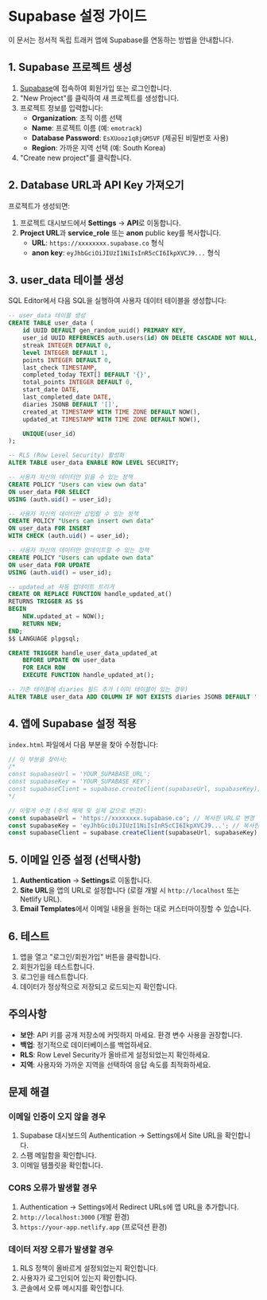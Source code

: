 # Supabase 설정 가이드

이 문서는 정서적 독립 트래커 앱에 Supabase를 연동하는 방법을 안내합니다.

## 1. Supabase 프로젝트 생성

1. [Supabase](https://supabase.com)에 접속하여 회원가입 또는 로그인합니다.
2. "New Project"를 클릭하여 새 프로젝트를 생성합니다.
3. 프로젝트 정보를 입력합니다:
   - **Organization**: 조직 이름 선택
   - **Name**: 프로젝트 이름 (예: `emotrack`)
   - **Database Password**: `EsXUooz1q8jGMSVF` (제공된 비밀번호 사용)
   - **Region**: 가까운 지역 선택 (예: South Korea)
4. "Create new project"를 클릭합니다.

## 2. Database URL과 API Key 가져오기

프로젝트가 생성되면:

1. 프로젝트 대시보드에서 **Settings** → **API**로 이동합니다.
2. **Project URL**과 **service_role** 또는 **anon** public key를 복사합니다.
   - **URL**: `https://xxxxxxxx.supabase.co` 형식
   - **anon key**: `eyJhbGciOiJIUzI1NiIsInR5cCI6IkpXVCJ9...` 형식

## 3. user_data 테이블 생성

SQL Editor에서 다음 SQL을 실행하여 사용자 데이터 테이블을 생성합니다:

```sql
-- user_data 테이블 생성
CREATE TABLE user_data (
    id UUID DEFAULT gen_random_uuid() PRIMARY KEY,
    user_id UUID REFERENCES auth.users(id) ON DELETE CASCADE NOT NULL,
    streak INTEGER DEFAULT 0,
    level INTEGER DEFAULT 1,
    points INTEGER DEFAULT 0,
    last_check TIMESTAMP,
    completed_today TEXT[] DEFAULT '{}',
    total_points INTEGER DEFAULT 0,
    start_date DATE,
    last_completed_date DATE,
    diaries JSONB DEFAULT '[]',
    created_at TIMESTAMP WITH TIME ZONE DEFAULT NOW(),
    updated_at TIMESTAMP WITH TIME ZONE DEFAULT NOW(),

    UNIQUE(user_id)
);

-- RLS (Row Level Security) 활성화
ALTER TABLE user_data ENABLE ROW LEVEL SECURITY;

-- 사용자 자신의 데이터만 읽을 수 있는 정책
CREATE POLICY "Users can view own data"
ON user_data FOR SELECT
USING (auth.uid() = user_id);

-- 사용자 자신의 데이터만 삽입할 수 있는 정책
CREATE POLICY "Users can insert own data"
ON user_data FOR INSERT
WITH CHECK (auth.uid() = user_id);

-- 사용자 자신의 데이터만 업데이트할 수 있는 정책
CREATE POLICY "Users can update own data"
ON user_data FOR UPDATE
USING (auth.uid() = user_id);

-- updated_at 자동 업데이트 트리거
CREATE OR REPLACE FUNCTION handle_updated_at()
RETURNS TRIGGER AS $$
BEGIN
    NEW.updated_at = NOW();
    RETURN NEW;
END;
$$ LANGUAGE plpgsql;

CREATE TRIGGER handle_user_data_updated_at
    BEFORE UPDATE ON user_data
    FOR EACH ROW
    EXECUTE FUNCTION handle_updated_at();

-- 기존 테이블에 diaries 필드 추가 (이미 테이블이 있는 경우)
ALTER TABLE user_data ADD COLUMN IF NOT EXISTS diaries JSONB DEFAULT '[]';
```

## 4. 앱에 Supabase 설정 적용

`index.html` 파일에서 다음 부분을 찾아 수정합니다:

```javascript
// 이 부분을 찾아서:
/*
const supabaseUrl = 'YOUR_SUPABASE_URL';
const supabaseKey = 'YOUR_SUPABASE_KEY';
const supabaseClient = supabase.createClient(supabaseUrl, supabaseKey);
*/

// 이렇게 수정 (주석 해제 및 실제 값으로 변경):
const supabaseUrl = 'https://xxxxxxxx.supabase.co'; // 복사한 URL로 변경
const supabaseKey = 'eyJhbGciOiJIUzI1NiIsInR5cCI6IkpXVCJ9...'; // 복사한 키로 변경
const supabaseClient = supabase.createClient(supabaseUrl, supabaseKey);
```

## 5. 이메일 인증 설정 (선택사항)

1. **Authentication** → **Settings**로 이동합니다.
2. **Site URL**을 앱의 URL로 설정합니다 (로컬 개발 시 `http://localhost` 또는 Netlify URL).
3. **Email Templates**에서 이메일 내용을 원하는 대로 커스터마이징할 수 있습니다.

## 6. 테스트

1. 앱을 열고 "로그인/회원가입" 버튼을 클릭합니다.
2. 회원가입을 테스트합니다.
3. 로그인을 테스트합니다.
4. 데이터가 정상적으로 저장되고 로드되는지 확인합니다.

## 주의사항

- **보안**: API 키를 공개 저장소에 커밋하지 마세요. 환경 변수 사용을 권장합니다.
- **백업**: 정기적으로 데이터베이스를 백업하세요.
- **RLS**: Row Level Security가 올바르게 설정되었는지 확인하세요.
- **지역**: 사용자와 가까운 지역을 선택하여 응답 속도를 최적화하세요.

## 문제 해결

### 이메일 인증이 오지 않을 경우
1. Supabase 대시보드의 Authentication → Settings에서 Site URL을 확인합니다.
2. 스팸 메일함을 확인합니다.
3. 이메일 템플릿을 확인합니다.

### CORS 오류가 발생할 경우
1. Authentication → Settings에서 Redirect URLs에 앱 URL을 추가합니다.
2. `http://localhost:3000` (개발 환경)
3. `https://your-app.netlify.app` (프로덕션 환경)

### 데이터 저장 오류가 발생할 경우
1. RLS 정책이 올바르게 설정되었는지 확인합니다.
2. 사용자가 로그인되어 있는지 확인합니다.
3. 콘솔에서 오류 메시지를 확인합니다.